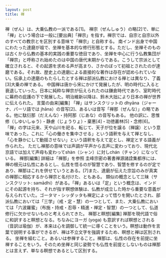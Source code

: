 ```yaml
---
layout: post
title: 禅
---
```


禅（ぜん）は、大乗仏教の一派である[1]。
禅宗（ぜんしゅう）の略[2]で、単に「禅」という場合は一般に[要出典]「禅宗」を指す。禅宗では、自宗と自宗以外のすべての教宗とを区別する意味で「禅宗」と自称する。
南インド出身で中国にわたった達磨が祖で、坐禅を基本的な修行形態とする。ただし、坐禅そのものは古くから仏教の基本的実践の重要な徳目であり、坐禅を中心に行う仏教集団が「禅宗」と呼称され始めたのは中国の唐代末期からである。こうして宗派として確立されると、その起源を求める声が高まり、さかのぼって初祖とされたのが達磨である。それ故、歴史上の達磨による直接的な著作は存在が認められていない。伝承上の達磨のもたらしたとする禅は部派仏教における禅とは異なり、了義[3]大乗の禅である。
中国禅は唐から宋にかけて発展したが、明の時代に入ると衰退していった。日本に純粋な禅宗が伝えられたのは鎌倉時代であり、室町時代に幕府の庇護の下で発展した。明治維新以降は、鈴木大拙により日本の禅が世界に伝えられた。
言葉の由来[編集]
「禅」はサンスクリットの dhyāna（ジャーナ、パーリ語では jhāna）の音写[2]、あるいは音写「禅那（ぜんな）」の略である。他に駄衍那（だえんな）・持阿那（じあな）の音写もある。
他の訳に、思惟修（しゆいしゅう）・静慮（じょうりょ）・棄悪[4]・功徳叢林[5]・念修[6]。
「禅」の字は元来、天や山川を祀る、転じて、天子が位を譲る（禅譲）という意味であった。これに「心の働きを集中させる」という語釈を与えて禅となし、「心を静かにして動揺させない」という語釈を与えて定とし、禅定とする語義が作られた。
ただし禅那の意味では声調が平声から去声に変わっており、現代北京語では加えて声母も変わってshàn（シャン）に対しchán（チャン）になっている。
禅那[編集]
詳細は「禅那」を参照
圭峰宗密の著書禅源諸詮集都序には、禅の根元は仏性にあるとし、仏性を悟るのが智慧であり、智慧を修するのが定であり、禅那はこれを併せていうとある。[7]また、達磨が伝えた宗旨のみが真実の禅那に相応するから禅宗と名付けた、ともある。
類似の概念として三昧（サンスクリット: samādhi）がある。「禅」あるいは「定」という概念は、インドにその起源を持ち、それが指す瞑想体験は、仏教が成立した時から重要な意義が与えられていた。ゴータマ・シッダッタも禅定によって悟りを開いたとされ、部派仏教においては「三学」（戒・定・慧）の一つとして、また、大乗仏教においては「六波羅蜜」（布施・持戒・忍辱・精進・禅定・智慧）の一つとして、仏道修行に欠かせないものと考えられてきた。
禅那と瞑想[編集]
禅那を現代語で俗に和訳すると瞑想となる。ちなみにヨーガ (yoga) も意訳すれば瞑想とされる（音訳は瑜伽）が、本来は心を調御して統一に導くことをいう。瞑想は動作を言葉で説明する事ができるが、禅は不立文字を強調するため、瞑想と禅は区別される。
坐禅を組むこと。あるいは参禅すること。禅那は、仏性の存在を前提に坐禅することをいう。そのため坐禅と同じ姿勢でも仏性を前提としないものは禅那とは言えず、単なる瞑想であるとして区別する。
